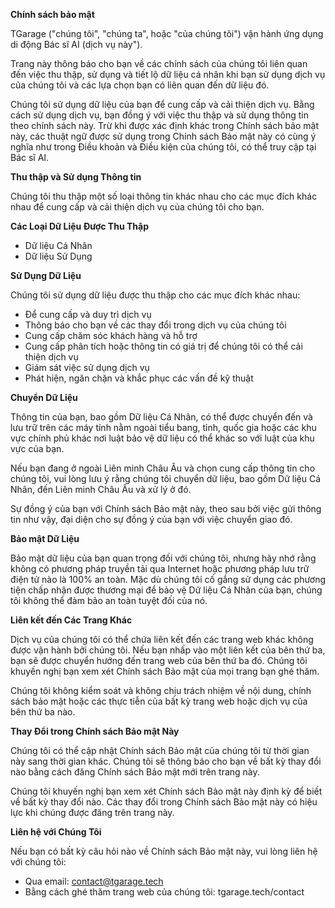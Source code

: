 **Chính sách bảo mật**

TGarage ("chúng tôi", "chúng ta", hoặc "của chúng tôi") vận hành ứng dụng di động Bác sĩ AI (dịch vụ này").

Trang này thông báo cho bạn về các chính sách của chúng tôi liên quan đến việc thu thập, sử dụng và tiết lộ dữ liệu cá nhân khi bạn sử dụng dịch vụ của chúng tôi và các lựa chọn bạn có liên quan đến dữ liệu đó.

Chúng tôi sử dụng dữ liệu của bạn để cung cấp và cải thiện dịch vụ. Bằng cách sử dụng dịch vụ, bạn đồng ý với việc thu thập và sử dụng thông tin theo chính sách này. Trừ khi được xác định khác trong Chính sách bảo mật này, các thuật ngữ được sử dụng trong Chính sách Bảo mật này có cùng ý nghĩa như trong Điều khoản và Điều kiện của chúng tôi, có thể truy cập tại Bác sĩ AI.

**Thu thập và Sử dụng Thông tin**

Chúng tôi thu thập một số loại thông tin khác nhau cho các mục đích khác nhau để cung cấp và cải thiện dịch vụ của chúng tôi cho bạn.

**Các Loại Dữ Liệu Được Thu Thập**

- Dữ liệu Cá Nhân
- Dữ liệu Sử Dụng

**Sử Dụng Dữ Liệu**

Chúng tôi sử dụng dữ liệu được thu thập cho các mục đích khác nhau:
- Để cung cấp và duy trì dịch vụ
- Thông báo cho bạn về các thay đổi trong dịch vụ của chúng tôi
- Cung cấp chăm sóc khách hàng và hỗ trợ
- Cung cấp phân tích hoặc thông tin có giá trị để chúng tôi có thể cải thiện dịch vụ
- Giám sát việc sử dụng dịch vụ
- Phát hiện, ngăn chặn và khắc phục các vấn đề kỹ thuật

**Chuyển Dữ Liệu**

Thông tin của bạn, bao gồm Dữ liệu Cá Nhân, có thể được chuyển đến và lưu trữ trên các máy tính nằm ngoài tiểu bang, tỉnh, quốc gia hoặc các khu vực chính phủ khác nơi luật bảo vệ dữ liệu có thể khác so với luật của khu vực của bạn.

Nếu bạn đang ở ngoài Liên minh Châu Âu và chọn cung cấp thông tin cho chúng tôi, vui lòng lưu ý rằng chúng tôi chuyển dữ liệu, bao gồm Dữ liệu Cá Nhân, đến Liên minh Châu Âu và xử lý ở đó.

Sự đồng ý của bạn với Chính sách Bảo mật này, theo sau bởi việc gửi thông tin như vậy, đại diện cho sự đồng ý của bạn với việc chuyển giao đó.

**Bảo mật Dữ Liệu**

Bảo mật dữ liệu của bạn quan trọng đối với chúng tôi, nhưng hãy nhớ rằng không có phương pháp truyền tải qua Internet hoặc phương pháp lưu trữ điện tử nào là 100% an toàn. Mặc dù chúng tôi cố gắng sử dụng các phương tiện chấp nhận được thương mại để bảo vệ Dữ liệu Cá Nhân của bạn, chúng tôi không thể đảm bảo an toàn tuyệt đối của nó.

**Liên kết đến Các Trang Khác**

Dịch vụ của chúng tôi có thể chứa liên kết đến các trang web khác không được vận hành bởi chúng tôi. Nếu bạn nhấp vào một liên kết của bên thứ ba, bạn sẽ được chuyển hướng đến trang web của bên thứ ba đó. Chúng tôi khuyến nghị bạn xem xét Chính sách Bảo mật của mọi trang bạn ghé thăm.

Chúng tôi không kiểm soát và không chịu trách nhiệm về nội dung, chính sách bảo mật hoặc các thực tiễn của bất kỳ trang web hoặc dịch vụ của bên thứ ba nào.

**Thay Đổi trong Chính sách Bảo mật Này**

Chúng tôi có thể cập nhật Chính sách Bảo mật của chúng tôi từ thời gian này sang thời gian khác. Chúng tôi sẽ thông báo cho bạn về bất kỳ thay đổi nào bằng cách đăng Chính sách Bảo mật mới trên trang này.

Chúng tôi khuyến nghị bạn xem xét Chính sách Bảo mật này định kỳ để biết về bất kỳ thay đổi nào. Các thay đổi trong Chính sách Bảo mật này có hiệu lực khi chúng được đăng trên trang này.

**Liên hệ với Chúng Tôi**

Nếu bạn có bất kỳ câu hỏi nào về Chính sách Bảo mật này, vui lòng liên hệ với chúng tôi:
- Qua email: contact@tgarage.tech
- Bằng cách ghé thăm trang web của chúng tôi: tgarage.tech/contact
